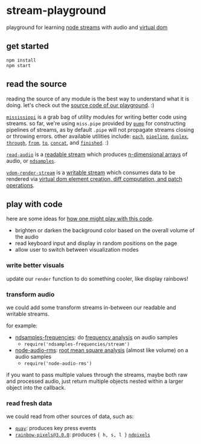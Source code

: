 # stream-playground

playground for learning [node streams](https://nodejs.org/api/stream.html) with audio and [virtual dom](http://jbi.sh/what-is-virtual-dom/)

## get started

```
npm install
npm start
```

## read the source

reading the source of any module is the best way to understand what it is doing. let's check out the [source code of our playground](./play/index.js). :)

[`mississippi`](https://github.com/maxogden/mississippi) is a grab bag of utility modules for writing better code using streams. so far, we're using `miss.pipe` provided by [`pump`](https://github.com/mafintosh/pump) for constructing pipelines of streams, as by default `.pipe` will not propagate streams closing or throwing errors. other available utilities include: [`each`](https://github.com/maxogden/mississippi#each), [`pipeline`](https://github.com/maxogden/mississippi#pipeline), [`duplex`](https://github.com/maxogden/mississippi#duplex), [`through`](https://github.com/maxogden/mississippi#through), [`from`](https://github.com/maxogden/mississippi#from), [`to`](https://github.com/maxogden/mississippi#to), [`concat`](https://github.com/maxogden/mississippi#concat), and [`finished`](https://github.com/maxogden/mississippi#finished). :)

[`read-audio`](https://github.com/livejs/read-audio) is a [readable stream](https://nodejs.org/api/stream.html#stream_class_stream_readable) which produces [n-dimensional arrays](https://github.com/scijs/ndarray) of audio, or [`ndsamples`](https://github.com/livejs/ndsamples).

[`vdom-render-stream`](https://github.com/ahdinosaur/vdom-render-stream) is a [writable stream](https://nodejs.org/api/stream.html#stream_class_stream_writable) which consumes data to be rendered via [virtual dom element creation, diff computation, and patch operations](https://www.npmjs.com/package/virtual-dom).

## play with code

here are some ideas for [how one might play with this code](https://rawgit.com/ahdinosaur/svg-oscilloscope/gh-pages/index.html).

- brighten or darken the background color based on the overall volume of the audio
- read keyboard input and display in random positions on the page
- allow user to switch between visualization modes

### write better visuals

update our `render` function to do something cooler, like display rainbows!

### transform audio

we could add some transform streams in-between our readable and writable streams.

for example:

- [ndsamples-frequencies](https://github.com/ahdinosaur/ndsamples-frequencies): do [frequency analysis](https://en.wikipedia.org/wiki/Fast_Fourier_transform) on audio samples
  - `require('ndsamples-frequencies/stream')`
- [node-audio-rms](https://github.com/livejs/node-audio-rms): [root mean square analysis](https://en.wikipedia.org/wiki/Root_mean_square) (almost like volume) on a audio samples
  - `require('node-audio-rms')`

if you want to pass multiple values through the streams, maybe both raw and processed audio, just return multiple objects nested within a larger object into the callback.

### read fresh data

we could read from other sources of data, such as:

- [`quay`](https://www.npmjs.com/package/quay): produces key press events
- [`rainbow-pixels@3.0.0`](https://github.com/ahdinosaur/rainbow-pixels/tree/00efd66db7ef3a44cc695898b313102392a727bc): produces `{ h, s, l }` [`ndpixels`](https://github.com/livejs/ndpixels)
